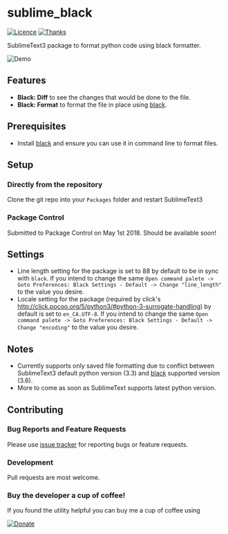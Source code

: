 # sublime_black

[![Licence](https://img.shields.io/badge/license-MIT-blue.svg)](https://raw.githubusercontent.com/csurfer/sublime_black/master/LICENSE)
[![Thanks](https://img.shields.io/badge/Say%20Thanks-!-1EAEDB.svg)](https://saythanks.io/to/csurfer)

SublimeText3 package to format python code using black formatter.

![Demo](https://i.imgur.com/10aO24T.gif)

## Features

* **Black: Diff** to see the changes that would be done to the file.
* **Black: Format** to format the file in place using [black](https://github.com/ambv/black).

## Prerequisites

* Install [black](https://github.com/ambv/black) and ensure you can use it in command line to format files.

## Setup

### Directly from the repository

Clone the git repo into your `Packages` folder and restart SublimeText3

### Package Control

Submitted to Package Control on May 1st 2018. Should be available soon!

## Settings

* Line length setting for the package is set to 88 by default to be in sync with `black`. If you intend to change the same `Open command palete -> Goto Preferences: Black Settings - Default -> Change "line_length"` to the value you desire.
* Locale setting for the package (required by click's http://click.pocoo.org/5/python3/#python-3-surrogate-handling) by default is set to `en_CA.UTF-8`. If you intend to change the same `Open command palete -> Goto Preferences: Black Settings - Default -> Change "encoding"` to the value you desire.

## Notes

* Currently supports only saved file formatting due to conflict between SublimeText3 default python version (3.3) and [black](https://github.com/ambv/black) supported version (3.6).
* More to come as soon as SublimeText supports latest python version.

## Contributing

### Bug Reports and Feature Requests

Please use [issue tracker](https://github.com/csurfer/sublime_black/issues) for reporting bugs or feature requests.

### Development

Pull requests are most welcome.

### Buy the developer a cup of coffee!

If you found the utility helpful you can buy me a cup of coffee using

[![Donate](https://www.paypalobjects.com/webstatic/en_US/i/btn/png/silver-pill-paypal-44px.png)](https://www.paypal.com/cgi-bin/webscr?cmd=_donations&business=3BSBW7D45C4YN&lc=US&currency_code=USD&bn=PP%2dDonationsBF%3abtn_donate_SM%2egif%3aNonHosted)

